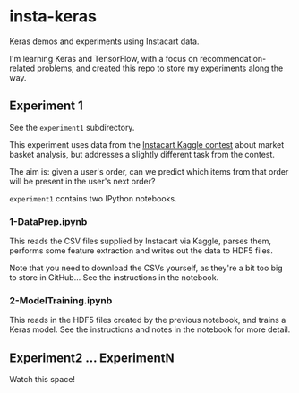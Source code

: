 # insta-keras

Keras demos and experiments using Instacart data.

I'm learning Keras and TensorFlow, with a focus on recommendation-related problems, and created this repo to store my experiments along the way.

## Experiment 1

See the `experiment1` subdirectory.

This experiment uses data from the [Instacart Kaggle contest](https://www.kaggle.com/c/instacart-market-basket-analysis) about market basket analysis, but addresses a slightly different task from the contest.

The aim is: given a user's order, can we predict which items from that order will be present in the user's next order?

`experiment1` contains two IPython notebooks.

### 1-DataPrep.ipynb

This reads the CSV files supplied by Instacart via Kaggle, parses them, performs some feature extraction and writes out the data to HDF5 files.

Note that you need to download the CSVs yourself, as they're a bit too big to store in GitHub... See the instructions in the notebook.

### 2-ModelTraining.ipynb

This reads in the HDF5 files created by the previous notebook, and trains a Keras model. See the instructions and notes in the notebook for more detail.

## Experiment2 ... ExperimentN

Watch this space!
